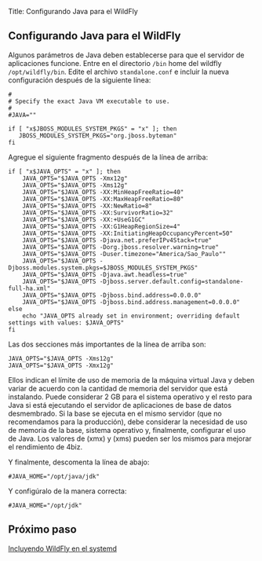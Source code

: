 Title: Configurando Java para el WildFly

## Configurando Java para el WildFly

Algunos parámetros de Java deben establecerse para que el servidor de aplicaciones funcione. Entre en el directorio `/bin` home del wildfly `/opt/wildfly/bin`. Edite el archivo `standalone.conf` e incluir la nueva configuración después de la siguiente línea:

``` shell
#
# Specify the exact Java VM executable to use.
#
#JAVA=""

if [ "x$JBOSS_MODULES_SYSTEM_PKGS" = "x" ]; then
   JBOSS_MODULES_SYSTEM_PKGS="org.jboss.byteman"
fi

```

Agregue el siguiente fragmento después de la línea de arriba:

``` shell
if [ "x$JAVA_OPTS" = "x" ]; then
	JAVA_OPTS="$JAVA_OPTS -Xmx12g"
	JAVA_OPTS="$JAVA_OPTS -Xms12g"
	JAVA_OPTS="$JAVA_OPTS -XX:MinHeapFreeRatio=40"
	JAVA_OPTS="$JAVA_OPTS -XX:MaxHeapFreeRatio=80"
	JAVA_OPTS="$JAVA_OPTS -XX:NewRatio=8"
	JAVA_OPTS="$JAVA_OPTS -XX:SurvivorRatio=32"
	JAVA_OPTS="$JAVA_OPTS -XX:+UseG1GC"
	JAVA_OPTS="$JAVA_OPTS -XX:G1HeapRegionSize=4"
	JAVA_OPTS="$JAVA_OPTS -XX:InitiatingHeapOccupancyPercent=50"
	JAVA_OPTS="$JAVA_OPTS -Djava.net.preferIPv4Stack=true"
	JAVA_OPTS="$JAVA_OPTS -Dorg.jboss.resolver.warning=true"
	JAVA_OPTS="$JAVA_OPTS -Duser.timezone="America/Sao_Paulo""
	JAVA_OPTS="$JAVA_OPTS -Djboss.modules.system.pkgs=$JBOSS_MODULES_SYSTEM_PKGS"
	JAVA_OPTS="$JAVA_OPTS -Djava.awt.headless=true"
	JAVA_OPTS="$JAVA_OPTS -Djboss.server.default.config=standalone-full-ha.xml"
	JAVA_OPTS="$JAVA_OPTS -Djboss.bind.address=0.0.0.0"
	JAVA_OPTS="$JAVA_OPTS -Djboss.bind.address.management=0.0.0.0"
else
	echo "JAVA_OPTS already set in environment; overriding default settings with values: $JAVA_OPTS"
fi
```

Las dos secciones más importantes de la línea de arriba son:

``` shell
JAVA_OPTS="$JAVA_OPTS -Xms12g"
JAVA_OPTS="$JAVA_OPTS -Xmx12g"
```
Ellos indican el límite de uso de memoria de la máquina virtual Java y deben variar de acuerdo con la cantidad de memoria del servidor que está instalando. Puede considerar 2 GB para el sistema operativo y el resto para Java si está ejecutando el servidor de aplicaciones de base de datos desmembrado. Si la base se ejecuta en el mismo servidor (que no recomendamos para la producción), debe considerar la necesidad de uso de memoria de la base, sistema operativo y, finalmente, configurar el uso de Java. Los valores de (xmx) y (xms) pueden ser los mismos para mejorar el rendimiento de 4biz.

Y finalmente, descomenta la línea de abajo:

``` shell
#JAVA_HOME="/opt/java/jdk"
```

Y configúralo de la manera correcta:

``` shell
#JAVA_HOME="/opt/jdk"
```

## Próximo paso

[Incluyendo WildFly en el systemd][1]

[1]:/es-es/4biz-helium/get-started/installation-and-upgrade/perform-installation/include-wildfly-systemd.html
